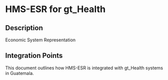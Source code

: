 # HMS-ESR for gt_Health

## Description

Economic System Representation

## Integration Points

This document outlines how HMS-ESR is integrated with gt_Health systems in Guatemala.
